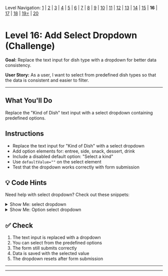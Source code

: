 Level Navigation: [1](./db-mini-project-lv-1.md) | [2](./db-mini-project-lv-2.md) | [3](./db-mini-project-lv-3.md) | [4](./db-mini-project-lv-4.md) | [5](./db-mini-project-lv-5.md) | [6](./db-mini-project-lv-6.md) | [7](./db-mini-project-lv-7.md) | [8](./db-mini-project-lv-8.md) | [9](./db-mini-project-lv-9.md) | [10](./db-mini-project-lv-10.md) | [11](./db-mini-project-lv-11.md) | [12](./db-mini-project-lv-12.md) | [13](./db-mini-project-lv-13.md) | [14](./db-mini-project-lv-14.md) | [15](./db-mini-project-lv-15.md) | **16** | [17](./db-mini-project-lv-17.md) | [18](./db-mini-project-lv-18.md) | [19⚡](./db-mini-project-lv-19.md) | [20](./db-mini-project-lv-20.md)

# Level 16: Add Select Dropdown (Challenge)

**Goal:** Replace the text input for dish type with a dropdown for better data consistency.

**User Story:** As a user, I want to select from predefined dish types so that the data is consistent and easier to filter.

---

## What You'll Do

Replace the "Kind of Dish" text input with a select dropdown containing predefined options.

## Instructions

- Replace the text input for "Kind of Dish" with a select dropdown
- Add option elements for: entree, side, snack, dessert, drink
- Include a disabled default option: "Select a kind"
- Use `defaultValue=""` on the select element
- Test that the dropdown works correctly with form submission

## 💡 Code Hints

Need help with select dropdown? Check out these snippets:

<details>
<summary>Show Me: select dropdown</summary>

<pre><code class="language-javascript">&lt;label&gt;
    Kind of Dish:
    &lt;select name="kindOfDish" defaultValue=""&gt;
        &lt;option value="" disabled&gt;Select a kind&lt;/option&gt;
        &lt;option value="entree"&gt;Entree&lt;/option&gt;
        &lt;option value="side"&gt;Side&lt;/option&gt;
        &lt;option value="snack"&gt;Snack&lt;/option&gt;
        &lt;option value="dessert"&gt;Dessert&lt;/option&gt;
        &lt;option value="drink"&gt;Drink&lt;/option&gt;
    &lt;/select&gt;
&lt;/label&gt;
</code></pre>

</details>

<details>
<summary>Show Me: Option select dropdown</summary>

<img src="../docs/08-screenshot-option-select.png" alt="Option select dropdown" />

</details>

## ✅ Check

1. The text input is replaced with a dropdown
2. You can select from the predefined options
3. The form still submits correctly
4. Data is saved with the selected value
5. The dropdown resets after form submission

---

---